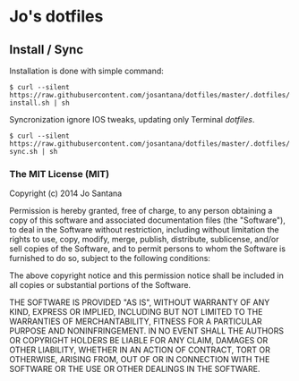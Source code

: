 Jo's dotfiles
========

## Install / Sync

Installation is done with simple command:

`$ curl --silent https://raw.githubusercontent.com/josantana/dotfiles/master/.dotfiles/install.sh | sh`

Syncronization ignore IOS tweaks, updating only Terminal *dotfiles*.

`$ curl --silent https://raw.githubusercontent.com/josantana/dotfiles/master/.dotfiles/sync.sh | sh`


### The MIT License (MIT)

Copyright (c) 2014 Jo Santana

Permission is hereby granted, free of charge, to any person obtaining a copy
of this software and associated documentation files (the "Software"), to deal
in the Software without restriction, including without limitation the rights
to use, copy, modify, merge, publish, distribute, sublicense, and/or sell
copies of the Software, and to permit persons to whom the Software is
furnished to do so, subject to the following conditions:

The above copyright notice and this permission notice shall be included in all
copies or substantial portions of the Software.

THE SOFTWARE IS PROVIDED "AS IS", WITHOUT WARRANTY OF ANY KIND, EXPRESS OR
IMPLIED, INCLUDING BUT NOT LIMITED TO THE WARRANTIES OF MERCHANTABILITY,
FITNESS FOR A PARTICULAR PURPOSE AND NONINFRINGEMENT. IN NO EVENT SHALL THE
AUTHORS OR COPYRIGHT HOLDERS BE LIABLE FOR ANY CLAIM, DAMAGES OR OTHER
LIABILITY, WHETHER IN AN ACTION OF CONTRACT, TORT OR OTHERWISE, ARISING FROM,
OUT OF OR IN CONNECTION WITH THE SOFTWARE OR THE USE OR OTHER DEALINGS IN THE
SOFTWARE.
